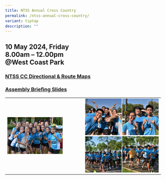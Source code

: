 ```yaml
---
title: NTSS Annual Cross Country
permalink: /ntss-annual-cross-country/
variant: tiptap
description: ""
---
```

<h2>10 May 2024, Friday<br>8.00am – 12.00pm<br>@West Coast Park<br></h2>
<h3><a href="/files/2024/2024_NTSS_Cross_Country_Directional___Route_Maps_compressed.pdf" rel="noopener noreferrer nofollow" target="_blank">NTSS CC Directional &amp; Route Maps</a></h3>
<h3><a href="/files/2024/2024_NTSS_Cross_Country___West_Coast_Park_Assembly_Briefing.pdf" rel="noopener noreferrer nofollow" target="_blank">Assembly Briefing Slides</a></h3>
<p></p>
<table style="minWidth: 50px">
<colgroup>
<col>
<col>
</colgroup>
<tbody>
<tr>
<td rowspan="1" colspan="1">
<div class="isomer-image-wrapper">
<img style="width: 75%;" height="auto" width="100%" alt="" src="/images/CC 2.jpg">
</div>
</td>
<td rowspan="1" colspan="1">
<div class="isomer-image-wrapper">
<img style="width: 100%" height="auto" width="100%" alt="" src="/images/x-country6.png">
</div>
<div class="isomer-image-wrapper">
<img style="width: 100%" height="auto" width="100%" alt="" src="/images/x-country4.png">
</div>
</td>
</tr>
</tbody>
</table>
<p></p>